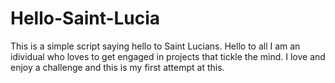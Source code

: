 # Hello-Saint-Lucia
This is a simple script saying hello to Saint Lucians.
Hello to all I am an idividual who loves to get engaged in projects that tickle the mind.
I love and enjoy a challenge and this is my first attempt at this.
